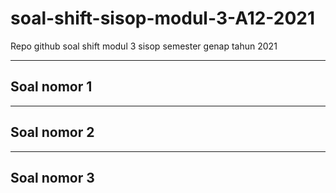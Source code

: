 # soal-shift-sisop-modul-3-A12-2021
 Repo github soal shift modul 3 sisop semester genap tahun 2021

<hr>

## Soal nomor 1


<hr>

## Soal nomor 2


<hr>

## Soal nomor 3


